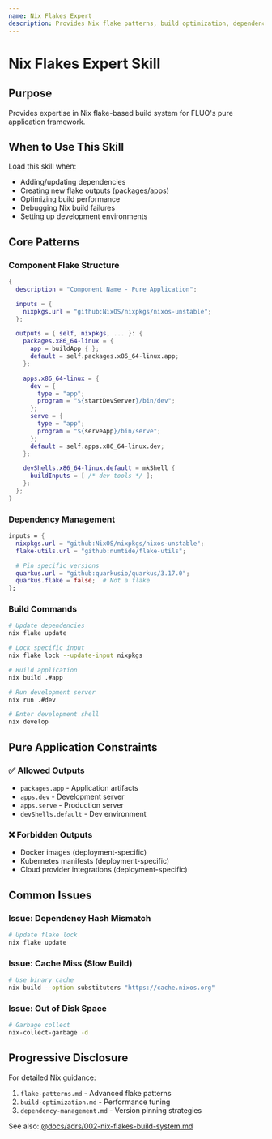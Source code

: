 ```yaml
---
name: Nix Flakes Expert
description: Provides Nix flake patterns, build optimization, dependency management, and pure application packaging guidance
---
```


# Nix Flakes Expert Skill

## Purpose

Provides expertise in Nix flake-based build system for FLUO's pure application framework.

## When to Use This Skill

Load this skill when:
- Adding/updating dependencies
- Creating new flake outputs (packages/apps)
- Optimizing build performance
- Debugging Nix build failures
- Setting up development environments

## Core Patterns

### Component Flake Structure
```nix
{
  description = "Component Name - Pure Application";

  inputs = {
    nixpkgs.url = "github:NixOS/nixpkgs/nixos-unstable";
  };

  outputs = { self, nixpkgs, ... }: {
    packages.x86_64-linux = {
      app = buildApp { };
      default = self.packages.x86_64-linux.app;
    };

    apps.x86_64-linux = {
      dev = {
        type = "app";
        program = "${startDevServer}/bin/dev";
      };
      serve = {
        type = "app";
        program = "${serveApp}/bin/serve";
      };
      default = self.apps.x86_64-linux.dev;
    };

    devShells.x86_64-linux.default = mkShell {
      buildInputs = [ /* dev tools */ ];
    };
  };
}
```

### Dependency Management
```nix
inputs = {
  nixpkgs.url = "github:NixOS/nixpkgs/nixos-unstable";
  flake-utils.url = "github:numtide/flake-utils";

  # Pin specific versions
  quarkus.url = "github:quarkusio/quarkus/3.17.0";
  quarkus.flake = false;  # Not a flake
};
```

### Build Commands
```bash
# Update dependencies
nix flake update

# Lock specific input
nix flake lock --update-input nixpkgs

# Build application
nix build .#app

# Run development server
nix run .#dev

# Enter development shell
nix develop
```

## Pure Application Constraints

### ✅ Allowed Outputs
- `packages.app` - Application artifacts
- `apps.dev` - Development server
- `apps.serve` - Production server
- `devShells.default` - Dev environment

### ❌ Forbidden Outputs
- Docker images (deployment-specific)
- Kubernetes manifests (deployment-specific)
- Cloud provider integrations (deployment-specific)

## Common Issues

### Issue: Dependency Hash Mismatch
```bash
# Update flake lock
nix flake update
```

### Issue: Cache Miss (Slow Build)
```bash
# Use binary cache
nix build --option substituters "https://cache.nixos.org"
```

### Issue: Out of Disk Space
```bash
# Garbage collect
nix-collect-garbage -d
```

## Progressive Disclosure

For detailed Nix guidance:
1. `flake-patterns.md` - Advanced flake patterns
2. `build-optimization.md` - Performance tuning
3. `dependency-management.md` - Version pinning strategies

See also: [@docs/adrs/002-nix-flakes-build-system.md](../../docs/adrs/002-nix-flakes-build-system.md)
